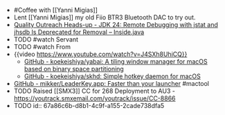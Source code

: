 - #Coffee with [[Yanni Migias]]
- Lent [[Yanni Migias]] my old Fiio BTR3 Bluetooth DAC to try out.
- [Quality Outreach Heads-up - JDK 24: Remote Debugging with jstat and jhsdb Is Deprecated for Removal – Inside.java](https://inside.java/2025/01/31/quality-heads-up/)
- TODO #watch Servant
- TODO #watch From
- {{video https://www.youtube.com/watch?v=J4SXh8UhiCQ}}
	- [GitHub - koekeishiya/yabai: A tiling window manager for macOS based on binary space partitioning](https://github.com/koekeishiya/yabai?tab=readme-ov-file)
	- [GitHub - koekeishiya/skhd: Simple hotkey daemon for macOS](https://github.com/koekeishiya/skhd)
- [GitHub - mikker/LeaderKey.app: Faster than your launcher](https://github.com/mikker/LeaderKey.app) #mactool
- TODO Raised [[SMX3]] CC for 268 Deployment to AU3 - https://youtrack.smxemail.com/youtrack/issue/CC-8866
- TODO
  id:: 67a86c6b-d8b1-4c9f-a155-2cade738dfa5